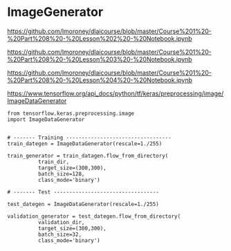 # ImageGenerator

https://github.com/lmoroney/dlaicourse/blob/master/Course%201%20-%20Part%208%20-%20Lesson%202%20-%20Notebook.ipynb

https://github.com/lmoroney/dlaicourse/blob/master/Course%201%20-%20Part%208%20-%20Lesson%203%20-%20Notebook.ipynb

https://github.com/lmoroney/dlaicourse/blob/master/Course%201%20-%20Part%208%20-%20Lesson%204%20-%20Notebook.ipynb


https://www.tensorflow.org/api_docs/python/tf/keras/preprocessing/image/ImageDataGenerator

```
from tensorflow.keras.preprocessing.image
import ImageDataGenerator


# ------- Training ----------------------------------
train_dategen = ImageDataGenerator(rescale=1./255)

train_generator = train_datagen.flow_from_directory(
          train_dir,
          target_size=(300,300),
          batch_size=128,
          class_mode='binary')
          
# ------- Test ----------------------------------

test_dategen = ImageDataGenerator(rescale=1./255)

validation_generator = test_dategen.flow_from_directory(
          validation_dir,
          target_size=(300,300),
          batch_size=32,
          class_mode='binary')


```
